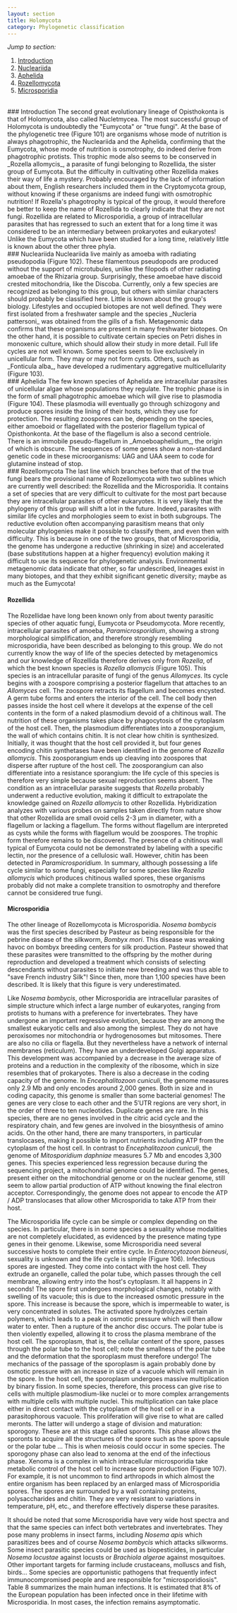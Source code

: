 ```yaml
---
layout: section
title: Holomycota
category: Phylogenetic classification
---
```

_Jump to section:_
1. [Introduction](#introduction)
2. [Nucleariida](#nucleariida)
3. [Aphelida](#aphelida)
4. [Rozellomycota](#rozellomycota)
5. [Microsporidia](#microsporidia)

<br>
### Introduction
The second great evolutionary lineage of Opisthokonta is that of Holomycota, also called Nucletmycea. The most successful group of Holomycota is undoubtedly the "Eumycota" or "true fungi". At the base of the phylogenetic tree (Figure 101) are organisms whose mode of nutrition is always phagotrophic, the Nucleariida and the Aphelida, confirming that the Eumycota, whose mode of nutrition is osmotrophy, do indeed derive from phagotrophic protists. This trophic mode also seems to be conserved in _Rozella allomycis_, a parasite of fungi belonging to Rozellida, the sister group of Eumycota. But the difficulty in cultivating other Rozellida makes their way of life a mystery. Probably encouraged by the lack of information about them, English researchers included them in the Cryptomycota group, without knowing if these organisms are indeed fungi with osmotrophic nutrition! If Rozella's phagotrophy is typical of the group, it would therefore be better to keep the name of Rozellida to clearly indicate that they are not fungi. Rozellida are related to Microsporidia, a group of intracellular parasites that has regressed to such an extent that for a long time it was considered to be an intermediary between prokaryotes and eukaryotes! Unlike the Eumycota which have been studied for a long time, relatively little is known about the other three phyla.

<br>
### Nucleariida
Nucleariida live mainly as amoeba with radiating pseudopodia (Figure 102). These filamentous pseudopods are produced without the support of microtubules, unlike the filopods of other radiating amoebae of the Rhizaria group. Surprisingly, these amoebae have discoid crested mitochondria, like the Discoba. Currently, only a few species are recognized as belonging to this group, but others with similar characters should probably be classified here. Little is known about the group's biology. Lifestyles and occupied biotopes are not well defined. They were first isolated from a freshwater sample and the species _Nucleria pattersoni_ was obtained from the gills of a fish. Metagenomic data confirms that these organisms are present in many freshwater biotopes. On the other hand, it is possible to cultivate certain species on Petri dishes in monoxenic culture, which should allow their study in more detail. Full life cycles are not well known. Some species seem to live exclusively in unicellular form. They may or may not form cysts. Others, such as _Fonticula alba_, have developed a rudimentary aggregative multicellularity (Figure 103).

<br>
### Aphelida
The few known species of Aphelida are intracellular parasites of unicellular algae whose populations they regulate. The trophic phase is in the form of small phagotrophic amoebae which will give rise to plasmodia (Figure 104). These plasmodia will eventually go through schizogony and produce spores inside the lining of their hosts, which they use for protection. The resulting zoospores can be, depending on the species, either amoeboid or flagellated with the posterior flagellum typical of Opisthonkonta. At the base of the flagellum is also a second centriole. There is an immobile pseudo-flagellum in _Amoeboaphelidium_, the origin of which is obscure. The sequences of some genes show a non-standard genetic code in these microorganisms: UAG and UAA seem to code for glutamine instead of stop.

<br>
### Rozellomycota
The last line which branches before that of the true fungi bears the provisional name of Rozellomycota with two sublines which are currently well described: the Rozellida and the Microsporidia. It contains a set of species that are very difficult to cultivate for the most part because they are intracellular parasites of other eukaryotes. It is very likely that the phylogeny of this group will shift a lot in the future. Indeed, parasites with similar life cycles and morphologies seem to exist in both subgroups. The reductive evolution often accompanying parasitism means that only molecular phylogenies make it possible to classify them, and even then with difficulty. This is because in one of the two groups, that of Microsporidia, the genome has undergone a reductive (shrinking in size) and accelerated (base substitutions happen at a higher frequency) evolution making it difficult to use its sequence for phylogenetic analysis. Environmental metagenomic data indicate that other, so far undescribed,  lineages exist in many biotopes, and that they exhibit significant genetic diversity; maybe as much as the Eumycota!

#### Rozellida
The Rozellidae have long been known only from about twenty parasitic species of other aquatic fungi, Eumycota or Pseudomycota. More recently, intracellular parasites of amoeba, _Paramicrosporidium_, showing a strong morphological simplification, and therefore strongly resembling microsporidia, have been described as belonging to this group. We do not currently know the way of life of the species detected by metagenomics and our knowledge of Rozellida therefore derives only from _Rozella_, of which the best known species is _Rozella allomycis_ (Figure 105). This species is an intracellular parasite of fungi of the genus _Allomyces_. Its cycle begins with a zoospore comprising a posterior flagellum that attaches to an _Allomyces_ cell. The zoospore retracts its flagellum and becomes encysted. A germ tube forms and enters the interior of the cell. The cell body then passes inside the host cell where it develops at the expense of the cell contents in the form of a naked plasmodium devoid of a chitinous wall. The nutrition of these organisms takes place by phagocytosis of the cytoplasm of the host cell. Then, the plasmodium differentiates into a zoosporangium, the wall of which contains chitin. It is not clear how chitin is synthesized. Initially, it was thought that the host cell provided it, but four genes encoding chitin synthetases have been identified in the genome of _Rozella allomycis_. This zoosporangium ends up cleaving into zoospores that disperse after rupture of the host cell. The zoosporangium can also differentiate into a resistance sporangium: the life cycle of this species is therefore very simple because sexual reproduction seems absent. The condition as an intracellular parasite suggests that _Rozella_ probably underwent a reductive evolution, making it difficult to extrapolate the knowledge gained on _Rozella allomycis_ to other Rozellida. Hybridization analyzes with various probes on samples taken directly from nature show that other Rozellida are small ovoid cells 2-3 μm in diameter, with a flagellum or lacking a flagellum. The forms without flagellum are interpreted as cysts while the forms with flagellum would be zoospores. The trophic form therefore remains to be discovered. The presence of a chitinous wall typical of Eumycota could not be demonstrated by labeling with a specific lectin, nor the presence of a cellulosic wall. However, chitin has been detected in _Paramicrosporidium_. In summary, although possessing a life cycle similar to some fungi, especially for some species like _Rozella allomycis_ which produces chitinous walled spores, these organisms probably did not make a complete transition to osmotrophy and therefore cannot be considered true fungi.

#### Microsporidia
The other lineage of Rozellomycota is Microsporidia. _Nosema bombycis_ was the first species described by Pasteur as being responsible for the pebrine disease of the silkworm, _Bombyx mori_. This disease was wreaking havoc on bombyx breeding centers for silk production. Pasteur showed that these parasites were transmitted to the offspring by the mother during reproduction and developed a treatment which consists of selecting descendants without parasites to initiate new breeding and was thus able to "save French industry Silk"! Since then, more than 1,100 species have been described. It is likely that this figure is very underestimated.

Like _Nosema bombycis_, other Microsporidia are intracellular parasites of simple structure which infect a large number of eukaryotes, ranging from protists to humans with a preference for invertebrates. They have undergone an important regressive evolution, because they are among the smallest eukaryotic cells and also among the simplest. They do not have peroxisomes nor mitochondria or hydrogenosomes but mitosomes. There are also no cilia or flagella. But they nevertheless have a network of internal membranes (reticulum). They have an underdeveloped Golgi apparatus. This development was accompanied by a decrease in the average size of proteins and a reduction in the complexity of the ribosome, which in size resembles that of prokaryotes. There is also a decrease in the coding capacity of the genome. In _Encephalitozoon cuniculi_, the genome measures only 2.9 Mb and only encodes around 2,000 genes. Both in size and in coding capacity, this genome is smaller than some bacterial genomes! The genes are very close to each other and the 5′UTR regions are very short, in the order of three to ten nucleotides. Duplicate genes are rare. In this species, there are no genes involved in the citric acid cycle and the respiratory chain, and few genes are involved in the biosynthesis of amino acids. On the other hand, there are many transporters, in particular translocases, making it possible to import nutrients including ATP from the cytoplasm of the host cell. In contrast to _Encephalitozoon cuniculi_, the genome of _Mitosporidium daphniae_ measures 5.7 Mb and encodes 3,300 genes. This species experienced less regression because during the sequencing project, a mitochondrial genome could be identified. The genes, present either on the mitochondrial genome or on the nuclear genome, still seem to allow partial production of ATP without knowing the final electron acceptor. Correspondingly, the genome does not appear to encode the ATP / ADP translocases that allow other Microsporidia to take ATP from their host.

The Microsporidia life cycle can be simple or complex depending on the species. In particular, there is in some species a sexuality whose modalities are not completely elucidated, as evidenced by the presence mating type genes in their genome. Likewise, some Microsporidia need several successive hosts to complete their entire cycle. In _Enterocytozoon bieneusi_, sexuality is unknown and the life cycle is simple (Figure 106). Infectious spores are ingested. They come into contact with the host cell. They extrude an organelle, called the polar tube, which passes through the cell membrane, allowing entry into the host's cytoplasm. It all happens in 2 seconds! The spore first undergoes morphological changes, notably with swelling of its vacuole; this is due to the increased osmotic pressure in the spore. This increase is because the spore, which is impermeable to water, is very concentrated in solutes. The activated spore hydrolyzes certain polymers, which leads to a peak in osmotic pressure which will then allow water to enter. Then a rupture of the anchor disc occurs. The polar tube is then violently expelled, allowing it to cross the plasma membrane of the host cell. The sporoplasm, that is, the cellular content of the spore, passes through the polar tube to the host cell; note the smallness of the polar tube and the deformation that the sporoplasm must therefore undergo! The mechanics of the passage of the sporoplasm is again probably done by osmotic pressure with an increase in size of a vacuole which will remain in the spore. In the host cell, the sporoplasm undergoes massive multiplication by binary fission. In some species, therefore, this process can give rise to cells with multiple plasmodium-like nuclei or to more complex arrangements with multiple cells with multiple nuclei. This multiplication can take place either in direct contact with the cytoplasm of the host cell or in a parasitophorous vacuole. This proliferation will give rise to what are called meronts. The latter will undergo a stage of division and maturation: sporogony. These are at this stage called sporonts. This phase allows the sporonts to acquire all the structures of the spore such as the spore capsule or the polar tube ... This is when meiosis could occur in some species. The sporogony phase can also lead to xenoma at the end of the infectious phase. Xenoma is a complex in which intracellular microsporidia take metabolic control of the host cell to increase spore production (Figure 107). For example, it is not uncommon to find arthropods in which almost the entire organism has been replaced by an enlarged mass of Microsporidia spores. The spores are surrounded by a wall containing proteins, polysaccharides and chitin. They are very resistant to variations in temperature, pH, etc., and therefore effectively disperse these parasites.

It should be noted that some Microsporidia have very wide host spectra and that the same species can infect both vertebrates and invertebrates. They pose many problems in insect farms, including _Nosema apis_ which parasitizes bees and of course _Nosema bombycis_ which attacks silkworms. Some insect parasitic species could be used as biopesticides, in particular _Nosema locustae_ against locusts or _Brachiola algerae_ against mosquitoes. Other important targets for farming include crustaceans, molluscs and fish, birds... Some species are opportunistic pathogens that frequently infect immunocompromised people and are responsible for "microsporidiosis". Table 8 summarizes the main human infections. It is estimated that 8% of the European population has been infected once in their lifetime with Microsporidia. In most cases, the infection remains asymptomatic.
